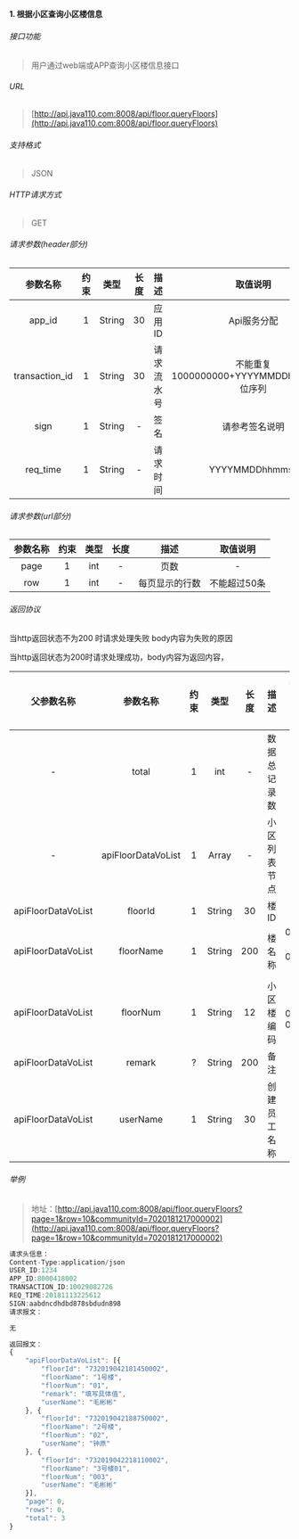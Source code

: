 

**1\. 根据小区查询小区楼信息**
###### 接口功能
> 用户通过web端或APP查询小区楼信息接口

###### URL
> [http://api.java110.com:8008/api/floor.queryFloors](http://api.java110.com:8008/api/floor.queryFloors)

###### 支持格式
> JSON

###### HTTP请求方式
> GET

###### 请求参数(header部分)
|参数名称|约束|类型|长度|描述|取值说明|
| :-: | :-: | :-: | :-: | :-: | :-:|
|app_id|1|String|30|应用ID|Api服务分配                      |
|transaction_id|1|String|30|请求流水号|不能重复 1000000000+YYYYMMDDhhmmss+6位序列 |
|sign|1|String|-|签名|请参考签名说明|
|req_time|1|String|-|请求时间|YYYYMMDDhhmmss|

###### 请求参数(url部分)
|参数名称|约束|类型|长度|描述|取值说明|
| :-: | :-: | :-: | :-: | :-: | :-: |
|page|1|int|-|页数|-|
|row|1|int|-|每页显示的行数|不能超过50条|

###### 返回协议

当http返回状态不为200 时请求处理失败 body内容为失败的原因

当http返回状态为200时请求处理成功，body内容为返回内容，

|父参数名称|参数名称|约束|类型|长度|描述|取值说明|
| :-: | :-: | :-: | :-: | :-: | :-: | :-: |
|-|total|1|int|-|数据总记录数|-|
|-|apiFloorDataVoList|1|Array|-|小区列表节点|-|
|apiFloorDataVoList|floorId|1|String|30|楼ID|-|
|apiFloorDataVoList|floorName|1|String|200|楼名称|001号 002号|
|apiFloorDataVoList|floorNum|1|String|12|小区楼编码|如 001 002|
|apiFloorDataVoList|remark|?|String|200|备注|-|
|apiFloorDataVoList|userName|1|String|30|创建员工名称|-|



###### 举例
> 地址：[http://api.java110.com:8008/api/floor.queryFloors?page=1&row=10&communityId=7020181217000002](http://api.java110.com:8008/api/floor.queryFloors?page=1&row=10&communityId=7020181217000002)

``` javascript
请求头信息：
Content-Type:application/json
USER_ID:1234
APP_ID:8000418002
TRANSACTION_ID:10029082726
REQ_TIME:20181113225612
SIGN:aabdncdhdbd878sbdudn898
请求报文：

无

返回报文：
{
	"apiFloorDataVoList": [{
		"floorId": "732019042181450002",
		"floorName": "1号楼",
		"floorNum": "01",
		"remark": "填写具体值",
		"userName": "毛彬彬"
	}, {
		"floorId": "732019042188750002",
		"floorName": "2号楼",
		"floorNum": "02",
		"userName": "钟原"
	}, {
		"floorId": "732019042218110002",
		"floorName": "3号楼01",
		"floorNum": "003",
		"userName": "毛彬彬"
	}],
	"page": 0,
	"rows": 0,
	"total": 3
}

```
